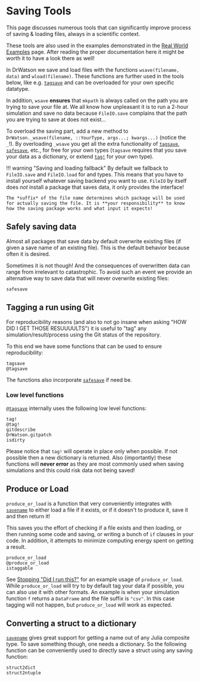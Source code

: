 # Saving Tools
This page discusses numerous tools that can significantly improve process of saving & loading files, always in a scientific context.

These tools are also used in the examples demonstrated in the [Real World Examples](@ref) page. After reading the proper documentation here it might be worth it to have a look there as well!

In DrWatson we save and load files with the functions `wsave(filename, data)` and `wload(filename)`. These functions are further used in the tools below, like e.g. [`tagsave`](@ref) and can be overloaded for your own specific datatype.

In addition, `wsave` **ensures** that `mkpath` is always called on the path you are trying to save your file at. We all know how unpleasant it is to run a 2-hour simulation and save no data because `FileIO.save` complains that the path you are trying to save at does not exist...

To overload the saving part, add a new method to `DrWatson._wsave(filename, ::YourType, args...; kwargs...)` (notice the `_`!). By overloading `_wsave` you get all the extra functionality of [`tagsave`](@ref), [`safesave`](@ref), etc., for free for your own types (`tagsave` requires that you save your data as a dictionary, or extend [`tag!`](@ref) for your own type).

!!! warning "Saving and loading fallback"
    By default we fallback to `FileIO.save` and `FileIO.load` for and types.
    This means that you have to install yourself whatever saving backend you want to use.
    `FileIO` by itself does _not_ install a package that saves data, it only provides the interface!

    The *suffix* of the file name determines which package will be used for actually saving the file. It is **your responsibility** to know how the saving package works and what input it expects!


## Safely saving data
Almost all packages that save data by default overwrite existing files (if given a save name of an existing file). This is the default behavior because often it is desired.

Sometimes it is not though! And the consequences of overwritten data can range from irrelevant to catastrophic. To avoid such an event we provide an alternative way to save data that will never overwrite existing files:
```@docs
safesave
```

## Tagging a run using Git
For reproducibility reasons (and also to not go insane when asking "HOW DID I GET THOSE RESUUUULTS") it is useful to "tag" any simulation/result/process using the Git status of the repository.

To this end we have some functions that can be used to ensure reproducibility:
```@docs
tagsave
@tagsave
```
The functions also incorporate [`safesave`](@ref) if need be.

### Low level functions
[`@tagsave`](@ref) internally uses the following low level functions:
```@docs
tag!
@tag!
gitdescribe
DrWatson.gitpatch
isdirty
```

Please notice that `tag!` will operate in place only when possible. If not possible then a new dictionary is returned. Also (importantly) these functions will **never error** as they are most commonly used when saving simulations and this could risk data not being saved!

## Produce or Load

`produce_or_load` is a function that very conveniently integrates with [`savename`](@ref) to either load a file if it exists, or if it doesn't to produce it, save it and then return it!

This saves you the effort of checking if a file exists and then loading, or then running some code and saving, or writing a bunch of `if` clauses in your code.
In addition, it attempts to minimize computing energy spent on getting a result.

```@docs
produce_or_load
@produce_or_load
istaggable
```

See [Stopping "Did I run this?"](@ref) for an example usage of `produce_or_load`. While `produce_or_load` will try to by default tag your data if possible, you can also use it with other formats. An example is when your simulation function `f` returns a `DataFrame` and the file suffix is `"csv"`. In this case tagging will not happen, but `produce_or_load` will work as expected.


## Converting a struct to a dictionary
[`savename`](@ref) gives great support for getting a name out of any Julia composite type. To save something though, one needs a dictionary. So the following function can be conveniently used to directly save a struct using any saving function:
```@docs
struct2dict
struct2ntuple
```
